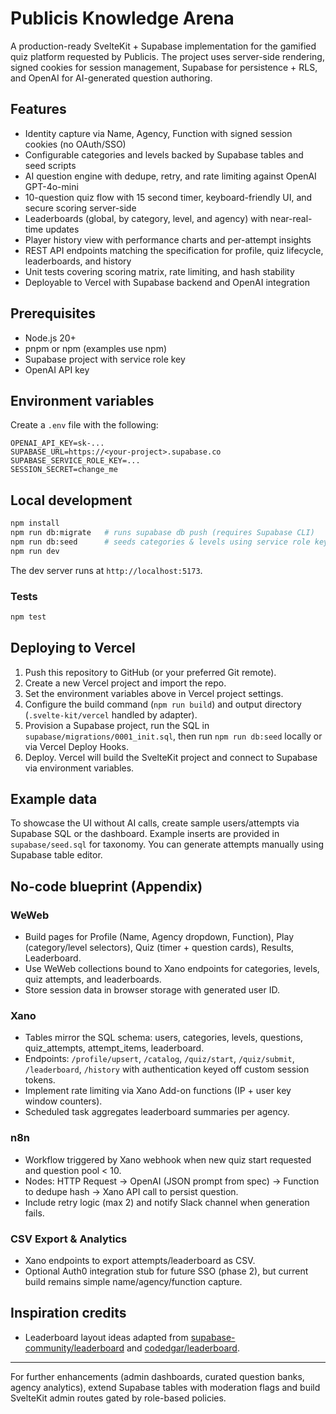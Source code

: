 # Publicis Knowledge Arena

A production-ready SvelteKit + Supabase implementation for the gamified quiz platform requested by Publicis. The project uses server-side rendering, signed cookies for session management, Supabase for persistence + RLS, and OpenAI for AI-generated question authoring.

## Features

- Identity capture via Name, Agency, Function with signed session cookies (no OAuth/SSO)
- Configurable categories and levels backed by Supabase tables and seed scripts
- AI question engine with dedupe, retry, and rate limiting against OpenAI GPT-4o-mini
- 10-question quiz flow with 15 second timer, keyboard-friendly UI, and secure scoring server-side
- Leaderboards (global, by category, level, and agency) with near-real-time updates
- Player history view with performance charts and per-attempt insights
- REST API endpoints matching the specification for profile, quiz lifecycle, leaderboards, and history
- Unit tests covering scoring matrix, rate limiting, and hash stability
- Deployable to Vercel with Supabase backend and OpenAI integration

## Prerequisites

- Node.js 20+
- pnpm or npm (examples use npm)
- Supabase project with service role key
- OpenAI API key

## Environment variables

Create a `.env` file with the following:

```
OPENAI_API_KEY=sk-...
SUPABASE_URL=https://<your-project>.supabase.co
SUPABASE_SERVICE_ROLE_KEY=...
SESSION_SECRET=change_me
```

## Local development

```bash
npm install
npm run db:migrate   # runs supabase db push (requires Supabase CLI)
npm run db:seed      # seeds categories & levels using service role key
npm run dev
```

The dev server runs at `http://localhost:5173`.

### Tests

```bash
npm test
```

## Deploying to Vercel

1. Push this repository to GitHub (or your preferred Git remote).
2. Create a new Vercel project and import the repo.
3. Set the environment variables above in Vercel project settings.
4. Configure the build command (`npm run build`) and output directory (`.svelte-kit/vercel` handled by adapter).
5. Provision a Supabase project, run the SQL in `supabase/migrations/0001_init.sql`, then run `npm run db:seed` locally or via Vercel Deploy Hooks.
6. Deploy. Vercel will build the SvelteKit project and connect to Supabase via environment variables.

## Example data

To showcase the UI without AI calls, create sample users/attempts via Supabase SQL or the dashboard. Example inserts are provided in `supabase/seed.sql` for taxonomy. You can generate attempts manually using Supabase table editor.

## No-code blueprint (Appendix)

### WeWeb
- Build pages for Profile (Name, Agency dropdown, Function), Play (category/level selectors), Quiz (timer + question cards), Results, Leaderboard.
- Use WeWeb collections bound to Xano endpoints for categories, levels, quiz attempts, and leaderboards.
- Store session data in browser storage with generated user ID.

### Xano
- Tables mirror the SQL schema: users, categories, levels, questions, quiz_attempts, attempt_items, leaderboard.
- Endpoints: `/profile/upsert`, `/catalog`, `/quiz/start`, `/quiz/submit`, `/leaderboard`, `/history` with authentication keyed off custom session tokens.
- Implement rate limiting via Xano Add-on functions (IP + user key window counters).
- Scheduled task aggregates leaderboard summaries per agency.

### n8n
- Workflow triggered by Xano webhook when new quiz start requested and question pool < 10.
- Nodes: HTTP Request → OpenAI (JSON prompt from spec) → Function to dedupe hash → Xano API call to persist question.
- Include retry logic (max 2) and notify Slack channel when generation fails.

### CSV Export & Analytics
- Xano endpoints to export attempts/leaderboard as CSV.
- Optional Auth0 integration stub for future SSO (phase 2), but current build remains simple name/agency/function capture.

## Inspiration credits

- Leaderboard layout ideas adapted from [supabase-community/leaderboard](https://github.com/supabase-community/leaderboard) and [codedgar/leaderboard](https://github.com/codedgar/leaderboard).

---

For further enhancements (admin dashboards, curated question banks, agency analytics), extend Supabase tables with moderation flags and build SvelteKit admin routes gated by role-based policies.
